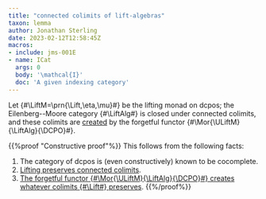 ```yaml
---
title: "connected colimits of lift-algebras"
taxon: lemma
author: Jonathan Sterling
date: 2023-02-12T12:58:45Z
macros: 
- include: jms-001E
- name: ICat
  args: 0
  body: '\mathcal{I}'
  doc: 'A given indexing category'
---
```


Let {#\LiftM=\prn{\Lift,\eta,\mu}#} be the lifting monad on dcpos; the Eilenberg--Moore category {#\LiftAlg#} is closed under connected colimits, and these colimits are [created](jms-001H) by the forgetful functor {#\Mor{\ULiftM}{\LiftAlg}{\DCPO}#}.

{{%proof "Constructive proof"%}}
This follows from the following facts:
1. The category of dcpos is (even constructively) known to be cocomplete.
2. [Lifting preserves connected colimits](jms-001F).
3. [The forgetful functor {#\Mor{\ULiftM}{\LiftAlg}{\DCPO}#} creates whatever colimits {#\Lift#} preserves](jms-001K).
{{%/proof%}}
